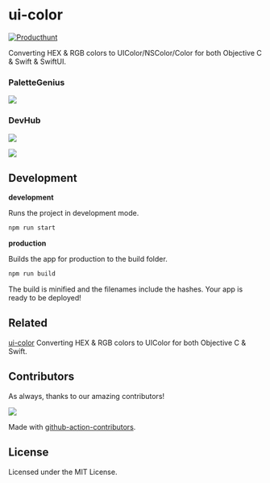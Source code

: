ui-color
===

[![Producthunt](https://api.producthunt.com/widgets/embed-image/v1/featured.svg?post_id=302301&theme=light)](https://www.producthunt.com/posts/ui-color)

Converting HEX & RGB colors to UIColor/NSColor/Color for both Objective C & Swift & SwiftUI.

### PaletteGenius

[![](https://jaywcjlove.github.io/sb/download/white-appstore.svg)](https://apps.apple.com/app/palettegenius/id6472593276)

### DevHub

[![](https://jaywcjlove.github.io/sb/download/white-appstore.svg)](https://apps.apple.com/app/devhub/id6476452351)

[![](https://user-images.githubusercontent.com/1680273/125649023-f0526130-fc7b-4868-8bdd-20d7525245d1.png)](https://uiwjs.github.io/ui-color/)

## Development

**development**

Runs the project in development mode.  

```bash
npm run start
```

**production**

Builds the app for production to the build folder.

```bash
npm run build
```

The build is minified and the filenames include the hashes.
Your app is ready to be deployed!


## Related

[ui-color](https://github.com/manosim/ui-color) Converting HEX & RGB colors to UIColor for both Objective C & Swift.

## Contributors

As always, thanks to our amazing contributors!

<a href="https://github.com/uiwjs/ui-color/graphs/contributors">
  <img src="https://uiwjs.github.io/ui-color/CONTRIBUTORS.svg" />
</a>

Made with [github-action-contributors](https://github.com/jaywcjlove/github-action-contributors).

## License

Licensed under the MIT License.
